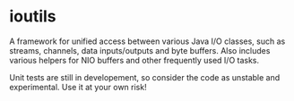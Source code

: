 ioutils
=======

A framework for unified access between various Java I/O classes, such as streams, channels, data inputs/outputs and byte buffers.
Also includes various helpers for NIO buffers and other frequently used I/O tasks.

Unit tests are still in developement, so consider the code as unstable and experimental. Use it at your own risk!